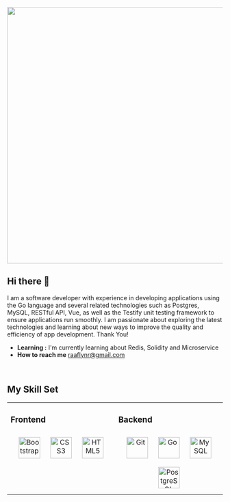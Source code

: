 <div align="center">
<img src="https://camo.githubusercontent.com/1e3dbc060984931eb8b6fd2b40dd512430795002661c5d764526164cdd5c4bae/68747470733a2f2f64726976652e676f6f676c652e636f6d2f75633f69643d312d3533476a376f4436425f5173317a61636f746431384e6b3768344d6a556554" align="center" height="" width="600" />
</div>  

## Hi there 👋
I am a software developer with experience in developing applications using the Go language and several related technologies such as Postgres, MySQL, RESTful API, Vue, as well as the Testify unit testing framework to ensure applications run smoothly.
I am passionate about exploring the latest technologies and learning about new ways to improve the quality and efficiency of app development. Thank You!

- **Learning :** I'm currently learning about Redis, Solidity and Microservice
- **How to reach me** raaflynr@gmail.com
  
<br/>  

## My Skill Set  
<table><tr><td valign="top" width="33%">



### Frontend  
<div align="center">  
<a href="https://getbootstrap.com/docs/3.4/javascript/" target="_blank"><img style="margin: 10px" src="https://profilinator.rishav.dev/skills-assets/bootstrap-plain.svg" alt="Bootstrap" height="50" /></a>  
<a href="https://www.w3schools.com/css/" target="_blank"><img style="margin: 10px" src="https://profilinator.rishav.dev/skills-assets/css3-original-wordmark.svg" alt="CSS3" height="50" /></a>  
<a href="https://en.wikipedia.org/wiki/HTML5" target="_blank"><img style="margin: 10px" src="https://profilinator.rishav.dev/skills-assets/html5-original-wordmark.svg" alt="HTML5" height="50" /></a>  
</div>

</td><td valign="top" width="33%">



### Backend  
<div align="center">  
<a href="https://github.com/" target="_blank"><img style="margin: 10px" src="https://profilinator.rishav.dev/skills-assets/git-scm-icon.svg" alt="Git" height="50" /></a>  
<a href="https://go.dev/" target="_blank"><img style="margin: 10px" src="https://profilinator.rishav.dev/skills-assets/go-original.svg" alt="Go" height="50" /></a>  
<a href="https://www.mysql.com/" target="_blank"><img style="margin: 10px" src="https://profilinator.rishav.dev/skills-assets/mysql-original-wordmark.svg" alt="MySQL" height="50" /></a>  
<a href="https://www.postgresql.org/" target="_blank"><img style="margin: 10px" src="https://profilinator.rishav.dev/skills-assets/postgresql-original-wordmark.svg" alt="PostgreSQL" height="50" /></a>  
</div>

</td></tr></table>  

<br/>  
